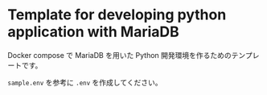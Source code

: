 # Template for developing python application with MariaDB

Docker compose で MariaDB を用いた Python 開発環境を作るためのテンプレートです。

`sample.env` を参考に `.env` を作成してください。
